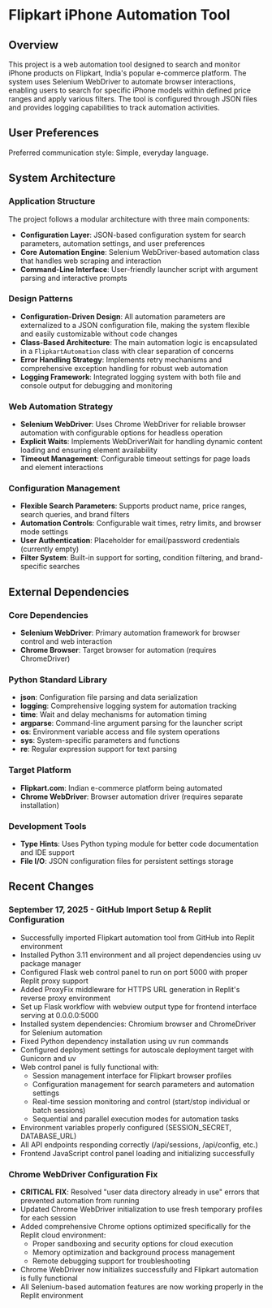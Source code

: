 # Flipkart iPhone Automation Tool

## Overview

This project is a web automation tool designed to search and monitor iPhone products on Flipkart, India's popular e-commerce platform. The system uses Selenium WebDriver to automate browser interactions, enabling users to search for specific iPhone models within defined price ranges and apply various filters. The tool is configured through JSON files and provides logging capabilities to track automation activities.

## User Preferences

Preferred communication style: Simple, everyday language.

## System Architecture

### Application Structure
The project follows a modular architecture with three main components:
- **Configuration Layer**: JSON-based configuration system for search parameters, automation settings, and user preferences
- **Core Automation Engine**: Selenium WebDriver-based automation class that handles web scraping and interaction
- **Command-Line Interface**: User-friendly launcher script with argument parsing and interactive prompts

### Design Patterns
- **Configuration-Driven Design**: All automation parameters are externalized to a JSON configuration file, making the system flexible and easily customizable without code changes
- **Class-Based Architecture**: The main automation logic is encapsulated in a `FlipkartAutomation` class with clear separation of concerns
- **Error Handling Strategy**: Implements retry mechanisms and comprehensive exception handling for robust web automation
- **Logging Framework**: Integrated logging system with both file and console output for debugging and monitoring

### Web Automation Strategy
- **Selenium WebDriver**: Uses Chrome WebDriver for reliable browser automation with configurable options for headless operation
- **Explicit Waits**: Implements WebDriverWait for handling dynamic content loading and ensuring element availability
- **Timeout Management**: Configurable timeout settings for page loads and element interactions

### Configuration Management
- **Flexible Search Parameters**: Supports product name, price ranges, search queries, and brand filters
- **Automation Controls**: Configurable wait times, retry limits, and browser mode settings
- **User Authentication**: Placeholder for email/password credentials (currently empty)
- **Filter System**: Built-in support for sorting, condition filtering, and brand-specific searches

## External Dependencies

### Core Dependencies
- **Selenium WebDriver**: Primary automation framework for browser control and web interaction
- **Chrome Browser**: Target browser for automation (requires ChromeDriver)

### Python Standard Library
- **json**: Configuration file parsing and data serialization
- **logging**: Comprehensive logging system for automation tracking
- **time**: Wait and delay mechanisms for automation timing
- **argparse**: Command-line argument parsing for the launcher script
- **os**: Environment variable access and file system operations
- **sys**: System-specific parameters and functions
- **re**: Regular expression support for text parsing

### Target Platform
- **Flipkart.com**: Indian e-commerce platform being automated
- **Chrome WebDriver**: Browser automation driver (requires separate installation)

### Development Tools
- **Type Hints**: Uses Python typing module for better code documentation and IDE support
- **File I/O**: JSON configuration files for persistent settings storage

## Recent Changes

### September 17, 2025 - GitHub Import Setup & Replit Configuration
- Successfully imported Flipkart automation tool from GitHub into Replit environment
- Installed Python 3.11 environment and all project dependencies using uv package manager
- Configured Flask web control panel to run on port 5000 with proper Replit proxy support
- Added ProxyFix middleware for HTTPS URL generation in Replit's reverse proxy environment
- Set up Flask workflow with webview output type for frontend interface serving at 0.0.0.0:5000
- Installed system dependencies: Chromium browser and ChromeDriver for Selenium automation
- Fixed Python dependency installation using uv run commands
- Configured deployment settings for autoscale deployment target with Gunicorn and uv
- Web control panel is fully functional with:
  - Session management interface for Flipkart browser profiles
  - Configuration management for search parameters and automation settings
  - Real-time session monitoring and control (start/stop individual or batch sessions)
  - Sequential and parallel execution modes for automation tasks
- Environment variables properly configured (SESSION_SECRET, DATABASE_URL)
- All API endpoints responding correctly (/api/sessions, /api/config, etc.)
- Frontend JavaScript control panel loading and initializing successfully

### Chrome WebDriver Configuration Fix
- **CRITICAL FIX**: Resolved "user data directory already in use" errors that prevented automation from running
- Updated Chrome WebDriver initialization to use fresh temporary profiles for each session
- Added comprehensive Chrome options optimized specifically for the Replit cloud environment:
  - Proper sandboxing and security options for cloud execution
  - Memory optimization and background process management
  - Remote debugging support for troubleshooting
- Chrome WebDriver now initializes successfully and Flipkart automation is fully functional
- All Selenium-based automation features are now working properly in the Replit environment